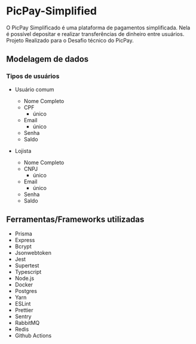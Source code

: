 # PicPay-Simplified

O PicPay Simplificado é uma plataforma de pagamentos simplificada. Nela é possível depositar e realizar transferências de dinheiro entre usuários. Projeto Realizado para o Desafio técnico do PicPay.

## Modelagem de dados

### Tipos de usuários
  - Usuário comum
    - Nome Completo
    - CPF
      - único 
    - Email
      - único
    - Senha
    - Saldo
  
  - Lojista
    - Nome Completo
    - CNPJ
      - único
    - Email
      - único
    - Senha
    - Saldo
  
## Ferramentas/Frameworks utilizadas
  - Prisma
  - Express
  - Bcrypt
  - Jsonwebtoken
  - Jest
  - Supertest
  - Typescript
  - Node.js
  - Docker
  - Postgres
  - Yarn
  - ESLint
  - Prettier
  - Sentry
  - RabbitMQ
  - Redis
  - Github Actions
